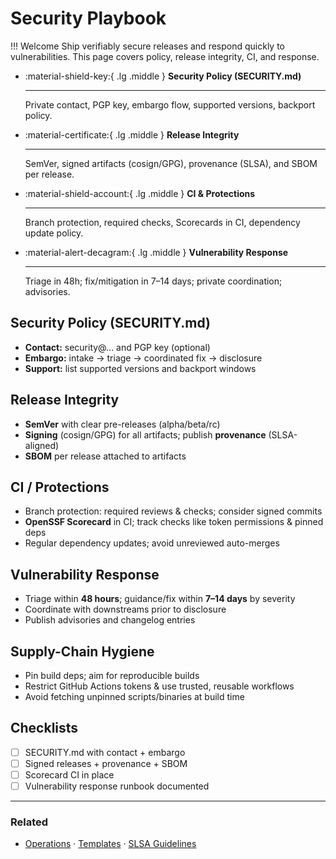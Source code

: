 [//]: # (SPDX-License-Identifier: CC-BY-4.0)

# Security Playbook

!!! Welcome
    Ship verifiably secure releases and respond quickly to vulnerabilities. This page covers policy, release integrity, CI, and response.

<div class="grid cards" markdown>

- :material-shield-key:{ .lg .middle } __Security Policy (SECURITY.md)__

  ---

  Private contact, PGP key, embargo flow, supported versions, backport policy.

- :material-certificate:{ .lg .middle } __Release Integrity__

  ---

  SemVer, signed artifacts (cosign/GPG), provenance (SLSA), and SBOM per release.

- :material-shield-account:{ .lg .middle } __CI & Protections__

  ---

  Branch protection, required checks, Scorecards in CI, dependency update policy.

- :material-alert-decagram:{ .lg .middle } __Vulnerability Response__

  ---

  Triage in 48h; fix/mitigation in 7–14 days; private coordination; advisories.

</div>

## Security Policy (SECURITY.md)

- **Contact:** security@… and PGP key (optional)
- **Embargo:** intake → triage → coordinated fix → disclosure
- **Support:** list supported versions and backport windows

## Release Integrity

- **SemVer** with clear pre-releases (alpha/beta/rc)
- **Signing** (cosign/GPG) for all artifacts; publish **provenance** (SLSA-aligned)
- **SBOM** per release attached to artifacts

## CI / Protections

- Branch protection: required reviews & checks; consider signed commits
- **OpenSSF Scorecard** in CI; track checks like token permissions & pinned deps
- Regular dependency updates; avoid unreviewed auto-merges

## Vulnerability Response

- Triage within **48 hours**; guidance/fix within **7–14 days** by severity
- Coordinate with downstreams prior to disclosure
- Publish advisories and changelog entries

## Supply-Chain Hygiene

- Pin build deps; aim for reproducible builds
- Restrict GitHub Actions tokens & use trusted, reusable workflows
- Avoid fetching unpinned scripts/binaries at build time

## Checklists

- [ ] SECURITY.md with contact + embargo
- [ ] Signed releases + provenance + SBOM
- [ ] Scorecard CI in place
- [ ] Vulnerability response runbook documented

---

### Related

- [Operations](operations.md) · [Templates](templates.md) · [SLSA Guidelines](https://lf-decentralized-trust.github.io/governance/guidelines/slsa-guidelines/)
